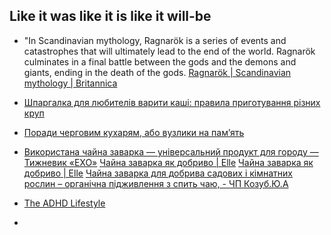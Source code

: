 ## Like it was like it is like it will-be 

- "In Scandinavian mythology, Ragnarök is a series of events and catastrophes that will ultimately lead to the end of the world. Ragnarök culminates in a final battle between the gods and the demons and giants, ending in the death of the gods.	[Ragnarök | Scandinavian mythology | Britannica](https://www.britannica.com/event/Ragnarok)  
- [Шпаргалка для любителів варити каші: правила приготування різних круп](https://otozh.com.ua/2020/01/11/shpargalka-dlya-lyubiteliv-variti-kashi-pravila-prigotuvannya-riznix-krup/) 
- [Поради черговим кухарям, або вузлики на пам’ять](https://tourlib.net/books_ukr/filipov9-8.htm) 
- [Використана чайна заварка — універсальний продукт для городу — Тижневик «ЕХО»](https://exo.in.ua/porada/1746)  [Чайна заварка як добриво | Elle](https://elle.pp.ua/chajna-zavarka-yak-dobrivo/)  [Чайна заварка як добриво | Elle](https://elle.pp.ua/chajna-zavarka-yak-dobrivo/)  [Чайна заварка для добрива садових і кімнатних рослин – органічна підживлення з спить чаю, - ЧП Козуб.Ю.А](https://geovys.cz/chajna-zavarka-dlja-dobriva-sadovih-i-kimnatnih/)  

- [ The ADHD Lifestyle ](https://theadhdlifestyle.com/) 
- 
